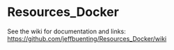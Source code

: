 # Resources_Docker

See the wiki for documentation and links: https://github.com/jeffbuenting/Resources_Docker/wiki
